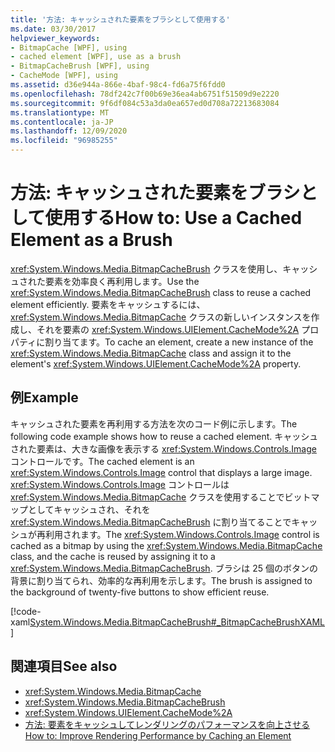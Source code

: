 ```yaml
---
title: '方法: キャッシュされた要素をブラシとして使用する'
ms.date: 03/30/2017
helpviewer_keywords:
- BitmapCache [WPF], using
- cached element [WPF], use as a brush
- BitmapCacheBrush [WPF], using
- CacheMode [WPF], using
ms.assetid: d36e944a-866e-4baf-98c4-fd6a75f6fdd0
ms.openlocfilehash: 78df242c7f00b69e36ea4ab6751f51509d9e2220
ms.sourcegitcommit: 9f6df084c53a3da0ea657ed0d708a72213683084
ms.translationtype: MT
ms.contentlocale: ja-JP
ms.lasthandoff: 12/09/2020
ms.locfileid: "96985255"
---
```

# <a name="how-to-use-a-cached-element-as-a-brush"></a><span data-ttu-id="9fcca-102">方法: キャッシュされた要素をブラシとして使用する</span><span class="sxs-lookup"><span data-stu-id="9fcca-102">How to: Use a Cached Element as a Brush</span></span>
<span data-ttu-id="9fcca-103"><xref:System.Windows.Media.BitmapCacheBrush> クラスを使用し、キャッシュされた要素を効率良く再利用します。</span><span class="sxs-lookup"><span data-stu-id="9fcca-103">Use the <xref:System.Windows.Media.BitmapCacheBrush> class to reuse a cached element efficiently.</span></span> <span data-ttu-id="9fcca-104">要素をキャッシュするには、<xref:System.Windows.Media.BitmapCache> クラスの新しいインスタンスを作成し、それを要素の <xref:System.Windows.UIElement.CacheMode%2A> プロパティに割り当てます。</span><span class="sxs-lookup"><span data-stu-id="9fcca-104">To cache an element, create a new instance of the <xref:System.Windows.Media.BitmapCache> class and assign it to the element's <xref:System.Windows.UIElement.CacheMode%2A> property.</span></span>  
  
## <a name="example"></a><span data-ttu-id="9fcca-105">例</span><span class="sxs-lookup"><span data-stu-id="9fcca-105">Example</span></span>  
 <span data-ttu-id="9fcca-106">キャッシュされた要素を再利用する方法を次のコード例に示します。</span><span class="sxs-lookup"><span data-stu-id="9fcca-106">The following code example shows how to reuse a cached element.</span></span> <span data-ttu-id="9fcca-107">キャッシュされた要素は、大きな画像を表示する <xref:System.Windows.Controls.Image> コントロールです。</span><span class="sxs-lookup"><span data-stu-id="9fcca-107">The cached element is an <xref:System.Windows.Controls.Image> control that displays a large image.</span></span> <span data-ttu-id="9fcca-108"><xref:System.Windows.Controls.Image> コントロールは <xref:System.Windows.Media.BitmapCache> クラスを使用することでビットマップとしてキャッシュされ、それを <xref:System.Windows.Media.BitmapCacheBrush> に割り当てることでキャッシュが再利用されます。</span><span class="sxs-lookup"><span data-stu-id="9fcca-108">The <xref:System.Windows.Controls.Image> control is cached as a bitmap by using the <xref:System.Windows.Media.BitmapCache> class, and the cache is reused by assigning it to a <xref:System.Windows.Media.BitmapCacheBrush>.</span></span> <span data-ttu-id="9fcca-109">ブラシは 25 個のボタンの背景に割り当てられ、効率的な再利用を示します。</span><span class="sxs-lookup"><span data-stu-id="9fcca-109">The brush is assigned to the background of twenty-five buttons to show efficient reuse.</span></span>  
  
 [!code-xaml[System.Windows.Media.BitmapCacheBrush#_BitmapCacheBrushXAML](~/samples/snippets/csharp/VS_Snippets_Wpf/system.windows.media.bitmapcachebrush/cs/window1.xaml#_bitmapcachebrushxaml)]  
  
## <a name="see-also"></a><span data-ttu-id="9fcca-110">関連項目</span><span class="sxs-lookup"><span data-stu-id="9fcca-110">See also</span></span>

- <xref:System.Windows.Media.BitmapCache>
- <xref:System.Windows.Media.BitmapCacheBrush>
- <xref:System.Windows.UIElement.CacheMode%2A>
- [<span data-ttu-id="9fcca-111">方法: 要素をキャッシュしてレンダリングのパフォーマンスを向上させる</span><span class="sxs-lookup"><span data-stu-id="9fcca-111">How to: Improve Rendering Performance by Caching an Element</span></span>](how-to-improve-rendering-performance-by-caching-an-element.md)
